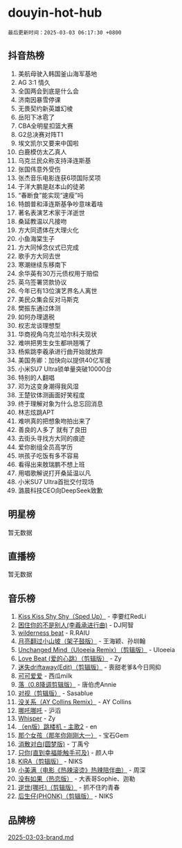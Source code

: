 # douyin-hot-hub

`最后更新时间：2025-03-03 06:17:30 +0800`

## 抖音热榜

1. 美航母驶入韩国釜山海军基地
1. AG 3:1 情久
1. 全国两会到底是什么会
1. 济南因暴雪停课
1. 无畏契约新英雄幻棱
1. 岳阳下冰雹了
1. CBA全明星扣篮大赛
1. G2总决赛对阵T1
1. 埃文凯尔又要来中国啦
1. 白鹿模仿太乙真人
1. 乌克兰民众称支持泽连斯基
1. 张国伟意外受伤
1. 张杰音乐电影连获6项国际奖项
1. 于洋大鹏是赵本山的徒弟
1. “春断食”能实现“速瘦”吗
1. 特朗普和泽连斯基争吵意味着啥
1. 著名表演艺术家于洋逝世
1. 桑延教温以凡接吻
1. 方大同遗体在大理火化
1. 小鱼海棠生子
1. 方大同悼念仪式已完成
1. 歌手方大同去世
1. 寒潮继续东移南下
1. 余华英有30万元债权用于赔偿
1. 英乌签署贷款协议
1. 今年已有13位演艺界名人离世
1. 美民众集会反对马斯克
1. 樊振东通过体测
1. 如何办理退税
1. 权志龙谈理想型
1. 华商视角乌克兰哈尔科夫现状
1. 难哄把男生女生都哄翘嘴了
1. 杨紫跳李羲承进行曲开始就放弃
1. 美国务卿：加快向以提供40亿军援
1. 小米SU7 Ultra锁单量突破10000台
1. 特别的人翻唱
1. 邓为这变身潮得我风湿
1. 王楚钦体测画面好笑程度
1. 终于理解对象为什么总忘回消息
1. 林志炫跳APT
1. 难哄真的把想象吻拍出来了
1. 善良的人多了 就有了良田
1. 去街头寻找方大同的痕迹
1. 爱你剧组全员高学历
1. 哄孩子吃饭有多不容易
1. 看得出来敖瑞鹏不想上班
1. 用唱歌解说打开桑延温以凡
1. 小米SU7 Ultra首批交付现场
1. 潞晨科技CEO向DeepSeek致歉

## 明星榜

暂无数据

## 直播榜

暂无数据

## 音乐榜

1. [Kiss Kiss Shy Shy（Sped Up）](https://sf3-cdn-tos.douyinstatic.com/obj/tos-cn-ve-2774/oYpXDAeGgQK0zfPaji7iKUixpCXFGILeLGmvYA) - 李要红RedLi
1. [困住你的不是别人(李羲承进行曲)](https://sf3-cdn-tos.douyinstatic.com/obj/tos-cn-ve-2774/okWrrVL1iQGZbfHVeCPAe7IaerYfM2jEQi5mNI) - DJ阿智
1. [wilderness beat](https://sf3-cdn-tos.douyinstatic.com/obj/tos-cn-ve-2774/o0oBmODSFCpfFdLRGzAAFC2ah9AIMEQfAOueVE) - R.RAIU
1. [月亮翻过小山坡（架子鼓版）](https://sf3-cdn-tos.douyinstatic.com/obj/tos-cn-ve-2774/oMNeN2LYSVP6MMtoAQFGfeQDeftQqYPEErIl8Y) - 王海颖、孙圳翰
1. [Unchanged Mind（Uloeeia Remix）（剪辑版）](https://sf3-cdn-tos.douyinstatic.com/obj/tos-cn-ve-2774/oIHYu1YfsziJqmggAqBsXOiiI2Y1QB6I61RsMW) - Uloeeia
1. [Love Beat  (爱的心跳）（剪辑版）](https://sf3-cdn-tos.douyinstatic.com/obj/tos-cn-ve-2774/oUlARwvEINIisZ9nCnKMZiYFGfCCYLtDADDBge) - Zy
1. [迷失driftaway(Edit)（剪辑版）](https://sf3-cdn-tos.douyinstatic.com/obj/tos-cn-ve-2774/ogaa1xGNeFO6FCaMgO8PzzAceEI4fBLDMi15H3) - 喪甜老爹&今日网抑
1. [可可爱爱](https://sf5-hl-cdn-tos.douyinstatic.com/obj/tos-cn-ve-2774/0deb1e75aea643b9927ba26aaafa29dd) - 西瓜milk
1. [落（0.8降调剪辑版）](https://sf3-cdn-tos.douyinstatic.com/obj/tos-cn-ve-2774/ociN0WUv3APijBYr6DUmAHmdkZ5MjM6gIF3iA) - 唐伯虎Annie
1. [对视（剪辑版）](https://sf3-cdn-tos.douyinstatic.com/obj/tos-cn-ve-2774/ogKtIhiB0WfAa18F9z3uWODMtZi2ysB1VuAIsQ) - Sasablue
1. [没关系（AY Collins Remix）](https://sf3-cdn-tos.douyinstatic.com/obj/tos-cn-ve-2774/oIBbI5Ghw4zdUCQMJrDEFaAQilZP3EIDSi7MW) - AY Collins
1. [哪吒哪吒](https://sf3-cdn-tos.douyinstatic.com/obj/tos-cn-ve-2774/oUkQCgCDnBanFehFEFQDxCQntAOIfp9gyZYFVo) - 沪滔
1. [Whisper](https://sf3-cdn-tos.douyinstatic.com/obj/tos-cn-ve-2774/oEeYKDxIDCFuArkftgkGqCnG7xZtRC2rEMKBQi) - Zy
1. [（en版）跳楼机 - 主歌2](https://sf3-cdn-tos.douyinstatic.com/obj/tos-cn-ve-2774/oklN6GvgQ2L8DpPeaAGf1gPeyKzjXFwHIwoCZv) - en
1. [那个女孩（那年你刚刚大一）](https://sf3-cdn-tos.douyinstatic.com/obj/tos-cn-ve-2774/o4IZw7TlivwiBBBMA2rIgWrGNIrjFroh6bPqQ) - 宝石Gem
1. [消散对白(圆梦版)](https://sf3-cdn-tos.douyinstatic.com/obj/tos-cn-ve-2774/og4jB5I5IizzoZVAAAzWgBMAsMDWoArfwBOiFs) - 丁禹兮
1. [只你(直到幸福能触手可及)](https://sf3-cdn-tos.douyinstatic.com/obj/tos-cn-ve-2774/o0lBkRDzFTeaVSUz3ZZSCBVtZ5DIMQGfgmEAuE) - 颜人中
1. [KIRA（剪辑版）](https://sf3-cdn-tos.douyinstatic.com/obj/tos-cn-ve-2774/o0Bq3TvdHqOfzihWrHyABMociuMA3Inwsbx9Wi) - NIKS
1. [小美满（电影《热辣滚烫》热辣陪伴曲）](https://sf3-cdn-tos.douyinstatic.com/obj/tos-cn-ve-2774/o0GAn2lSgfZIDUgtevCGDQYnFg4CwnrBaxbTZL) - 周深
1. [没有如果（热恋版）](https://sf5-hl-cdn-tos.douyinstatic.com/obj/tos-cn-ve-2774/o4iETqbxIThtCXlBeV0DfAhZsbCFGhagYupnMx) - 大表哥Sophie、迦勒
1. [逆世(哪吒)（剪辑版）](https://sf5-hl-cdn-tos.douyinstatic.com/obj/tos-cn-ve-2774/oMIEZAfEogrLnzfDWMBiZKCWuXIUFLtRDsOFWs) - 抓不住旳青春
1. [后生仔(PHONK)（剪辑版）](https://sf3-cdn-tos.douyinstatic.com/obj/tos-cn-ve-2774/o0TzmfumdQAJ1aGG9F5LfTXIYeGcqYKRPAeFdJ) - NIKS

## 品牌榜

[2025-03-03-brand.md](2025-03-03-brand.md)
